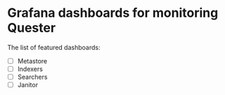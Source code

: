 # Grafana dashboards for monitoring Quester

The list of featured dashboards:

- [ ] Metastore
- [ ] Indexers
- [ ] Searchers
- [ ] Janitor
